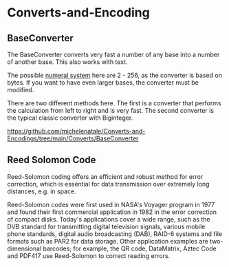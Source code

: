 # Converts-and-Encoding

## BaseConverter

The BaseConverter converts very fast a number of any base into a number of another base. This also works with text.

The possible [numeral system](https://en.wikipedia.org/wiki/Numeral_system) here are 2 - 256, as the converter is based on bytes. If you want to have even larger bases, the converter must be modified.

There are two different methods here. The first is a converter that performs the calculation from left to right and is very fast. The second converter is the typical classic converter with Biginteger.  

https://github.com/michelenatale/Converts-and-Encodings/tree/main/Converts/BaseConverter


## Reed Solomon Code
Reed-Solomon coding offers an efficient and robust method for error correction, which is essential for data transmission over extremely long distances, e.g. in space.

Reed-Solomon codes were first used in NASA's Voyager program in 1977 and found their first commercial application in 1982 in the error correction of compact disks. Today's applications cover a wide range, such as the DVB standard for transmitting digital television signals, various mobile phone standards, digital audio broadcasting (DAB), RAID-6 systems and file formats such as PAR2 for data storage. Other application examples are two-dimensional barcodes; for example, the QR code, DataMatrix, Aztec Code and PDF417 use Reed-Solomon to correct reading errors.

